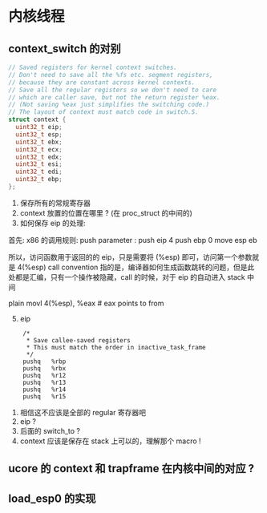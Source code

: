 # 内核线程

## context_switch 的对别

```c
// Saved registers for kernel context switches.
// Don't need to save all the %fs etc. segment registers,
// because they are constant across kernel contexts.
// Save all the regular registers so we don't need to care
// which are caller save, but not the return register %eax.
// (Not saving %eax just simplifies the switching code.)
// The layout of context must match code in switch.S.
struct context {
  uint32_t eip;
  uint32_t esp;
  uint32_t ebx;
  uint32_t ecx;
  uint32_t edx;
  uint32_t esi;
  uint32_t edi;
  uint32_t ebp;
};
```
1. 保存所有的常规寄存器
3. context 放置的位置在哪里 ? (在 proc_struct 的中间的)
4. 如何保存 eip 的处理:


首先:
x86 的调用规则:
push parameter :
push eip 4
push ebp 0
move esp eb

所以，访问函数用于返回的的 eip，只是需要将 (%esp) 即可，访问第一个参数就是 4(%esp)
call convention 指的是，编译器如何生成函数跳转的问题，但是此处都是汇编，只有一个操作被隐藏，call 的时候，对于 eip 的自动进入 stack 中间

   plain movl 4(%esp), %eax          # eax points to from

  5. eip

```plain
	/*
	 * Save callee-saved registers
	 * This must match the order in inactive_task_frame
	 */
	pushq	%rbp
	pushq	%rbx
	pushq	%r12
	pushq	%r13
	pushq	%r14
	pushq	%r15
```
1. 相信这不应该是全部的 regular 寄存器吧
2. eip ?
4. 后面的 switch_to ?
5. context 应该是保存在 stack 上可以的，理解那个 macro !

## ucore 的 context 和 trapframe 在内核中间的对应 ?



## load_esp0 的实现
